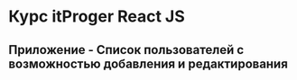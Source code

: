 # Курс itProger React JS
## Приложение - Список пользователей с возможностью добавления и редактирования